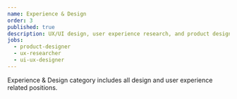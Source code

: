 ```yaml
---
name: Experience & Design
order: 3
published: true
description: UX/UI design, user experience research, and product design roles
jobs:
  - product-designer
  - ux-researcher
  - ui-ux-designer
---
```


Experience & Design category includes all design and user experience related positions.
